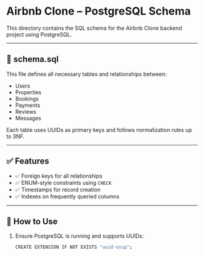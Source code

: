 # Airbnb Clone – PostgreSQL Schema

This directory contains the SQL schema for the Airbnb Clone backend project using PostgreSQL.

---

## 📄 schema.sql

This file defines all necessary tables and relationships between:

- Users
- Properties
- Bookings
- Payments
- Reviews
- Messages

Each table uses UUIDs as primary keys and follows normalization rules up to 3NF.

---

## ✅ Features

- ✅ Foreign keys for all relationships
- ✅ ENUM-style constraints using `CHECK`
- ✅ Timestamps for record creation
- ✅ Indexes on frequently queried columns

---

## 🚀 How to Use

1. Ensure PostgreSQL is running and supports UUIDs:
   ```bash
   CREATE EXTENSION IF NOT EXISTS "uuid-ossp";


